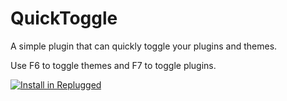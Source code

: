 # QuickToggle

A simple plugin that can quickly toggle your plugins and themes.

Use F6 to toggle themes and F7 to toggle plugins.

[![Install in Replugged](https://img.shields.io/badge/-Install%20in%20Replugged-blue?style=for-the-badge&logo=none)](https://replugged.dev/install?identifier=dev.shadow.quicktoggle)
